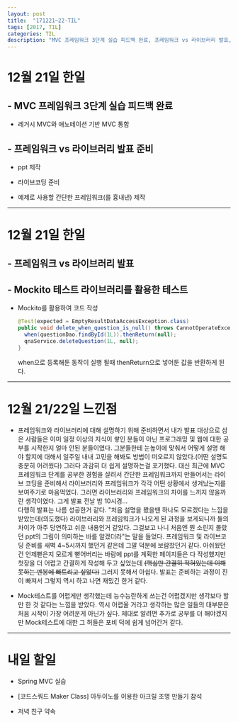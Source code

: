 ```yaml
---
layout: post
title:  "171221~22-TIL"
tags: [2017, TIL]
categories: TIL
description: "MVC 프레임워크 3단계 실습 피드백 완료, 프레임워크 vs 라이브러리 발표, Mockito 테스트 라이브러리를 활용한 테스트"
---
```


12월 21일 한일
==============

## - MVC 프레임워크 3단계 실습 피드백 완료  

  - 레거시 MVC와 애노테이션 기반 MVC 통합

## - 프레임워크 vs 라이브러리 발표 준비  
  - ppt 제작  

  - 라이브코딩 준비

  - 예제로 사용할 간단한 프레임워크(를 흉내낸) 제작

---

12월 21일 한일
==============

## - 프레임워크 vs 라이브러리 발표  

## - Mockito 테스트 라이브러리를 활용한 테스트  

  - Mockito를 활용하여 코드 작성  

    ```java  
    @Test(expected = EmptyResultDataAccessException.class)
    public void delete_when_question_is_null() throws CannotOperateException {
      when(questionDao.findById(1L)).thenReturn(null);
      qnaService.deleteQuestion(1L, null);
    }
    ```  
    when으로 등록해둔 동작이 실행 될때 thenReturn으로 넣어둔 값을 반환하게 된다.

---

12월 21/22일 느낀점
==================

- 프레임워크와 라이브러리에 대해 설명하기 위해 준비하면서 내가 발표 대상으로 삼은 사람들은 이미 일정 이상의 지식이 쌓인 분들이 아닌 프로그래밍 및 웹에 대한 공부를 시작한지 얼마 안된 분들이였다. 그분들한테 눈높이에 맞춰서 어떻게 설명 해야 할지에 대해서 일주일 내내 고민을 해봐도 방법이 떠오르지 않았다.(어떤 설명도 충분히 어려웠다) 그러다 과감히 더 쉽게 설명하는걸 포기했다. 대신 최근에 MVC 프레임워크 단계를 공부한 경험을 살려서 간단한 프레임워크까지 만들어서는 라이브 코딩을 준비해서 라이브러리와 프레임워크가 각각 어떤 상황에서 생겨났는지를 보여주기로 마음먹었다. 그러면 라이브러리와 프레임워크의 차이를 느끼지 않을까란 생각이였다. 그게 발표 전날 밤 10시경...  
다행히 발표는 나름 성공한거 같다. "처음 설명을 봤을땐 하나도 모르겠다는 느낌을 받았는데(의도했다) 라이브러리와 프레임워크가 나오게 된 과정을 보게되니까 둘의 차이가 아주 당연하고 쉬운 내용인거 같았다. 그걸보고 나니 처음엔 뭔 소린지 몰랐던 ppt의 그림이 의미하는 바를 알겠더라"는 말을 들었다. 프레임워크 및 라이브코딩 준비를 새벽 4~5시까지 했던거 같은데 그말 덕분에 보람찼던거 같다. 아쉬웠던건 언제뻗은지 모르게 뻗어버리는 바람에 ppt를 계획한 페이지들은 다 작성했지만 첫장을 더 어렵고 간결하게 작성해 두고 싶었는데 ~~(핵심만 간결히 적혀있는데 이해 못하는 멘붕에 빠트리고 싶었다)~~ 그러지 못해서 아쉽다. 발표는 준비하는 과정이 진이 빠져서 그렇지 역시 하고 나면 재밌긴 한거 같다.  

- Mock테스트를 어렵게만 생각했는데 능수능란하게 쓰는건 어렵겠지만 생각보다 할만 한 것 같다는 느낌을 받았다. 역시 어렵울 거라고 생각하는 많은 일들의 대부분은 처음 시작이 가장 어려운게 아닌가 싶다. 제대로 알려면 추가로 공부를 더 해야겠지만 Mock테스트에 대한 그 허들은 포비 덕에 쉽게 넘어간거 같다.  

---

내일 할일
=========

- Spring MVC 실습

- [코드스쿼드 Maker Class] 아두이노를 이용한 아크릴 조명 만들기 참석

- 저녁 친구 약속
